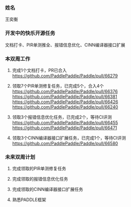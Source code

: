 ### 姓名

王奕衡

### 开发中的快乐开源任务

文档打卡、PIR单测推全、报错信息优化、CINN编译器接口扩展

### 本双周工作

1. 完成1个文档打卡，PR已合入
   https://github.com/PaddlePaddle/Paddle/pull/66279

2. 领取7个PIR单测修复任务，已完成5个，合入4个
   https://github.com/PaddlePaddle/Paddle/pull/66376
   https://github.com/PaddlePaddle/Paddle/pull/66381
   https://github.com/PaddlePaddle/Paddle/pull/66426
   https://github.com/PaddlePaddle/Paddle/pull/66240

3. 领取3个报错信息优化任务，已完成2个，等待CI评测
   https://github.com/PaddlePaddle/Paddle/pull/66455
   https://github.com/PaddlePaddle/Paddle/pull/66471

4. 领取3个CINN编译器接口扩展任务，已完成1个，等待CI评测
   https://github.com/PaddlePaddle/Paddle/pull/66580

### 未来双周计划

1. 完成领取的PIR单测修复任务

2. 完成领取的报错信息优化任务

3. 完成领取的CINN编译器接口扩展任务

4. 熟悉PADDLE框架
   
